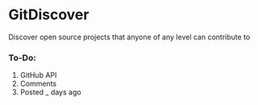 # GitDiscover
Discover open source projects that anyone of any level can contribute to

### To-Do:
1. GitHub API
2. Comments
3. Posted _ days ago
